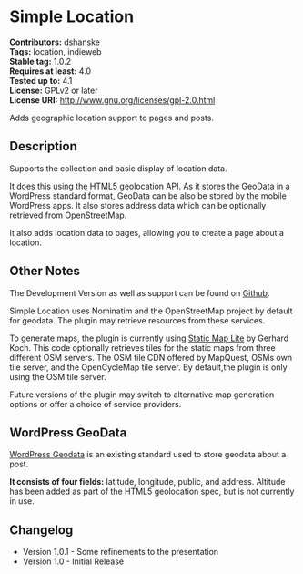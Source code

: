 # Simple Location #
**Contributors:** dshanske  
**Tags:** location, indieweb  
**Stable tag:** 1.0.2  
**Requires at least:** 4.0  
**Tested up to:** 4.1  
**License:** GPLv2 or later  
**License URI:** http://www.gnu.org/licenses/gpl-2.0.html  

Adds geographic location support to pages and posts.

## Description ##

Supports the collection and basic display of location data.

It does this using the HTML5 geolocation API. As it stores the GeoData in a 
WordPress standard format, GeoData can be also be stored by the mobile 
WordPress apps. It also stores address data which can be optionally retrieved from OpenStreetMap.

It also adds location data to pages, allowing you to create a page about a location.

## Other Notes ##

The Development Version as well as support can be found on [Github](https://github.com/dshanske/simple-location).

Simple Location uses Nominatim and the OpenStreetMap project by default for geodata. The plugin may retrieve resources from these services.

To generate maps, the plugin is currently using [Static Map Lite](https://github.com/dfacts/staticmaplite) by Gerhard Koch. This code optionally retrieves tiles for the static maps from three different OSM servers. The OSM tile CDN offered 
by MapQuest, OSMs own tile server, and the OpenCycleMap tile server. By default,the plugin is only using the OSM tile server.

Future versions of the plugin may switch to alternative map generation options or offer a choice of service providers.

## WordPress GeoData ##

[WordPress Geodata](http://codex.wordpress.org/Geodata) is an existing standard
used to store geodata about a post.

**It consists of four fields:** latitude, longitude, public, and address. Altitude has been added as part of the HTML5 geolocation spec, but is not currently in use.  

## Changelog ##

* Version 1.0.1 - Some refinements to the presentation
* Version 1.0  - Initial Release

